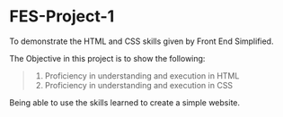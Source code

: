 # FES-Project-1
To demonstrate the HTML and CSS skills given by Front End Simplified.

The Objective in this project is to show the following:
> 1. Proficiency in understanding and execution in HTML
> 2. Proficiency in understanding and execution in CSS

Being able to use the skills learned to create a simple website.
